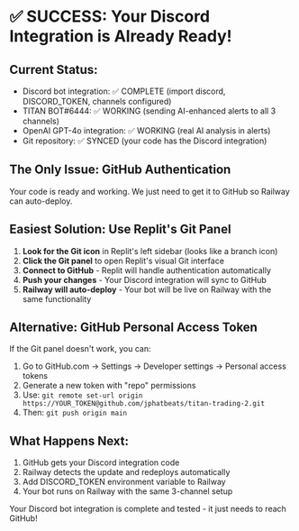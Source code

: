 # ✅ SUCCESS: Your Discord Integration is Already Ready!

## Current Status:
- Discord bot integration: ✅ COMPLETE (import discord, DISCORD_TOKEN, channels configured)
- TITAN BOT#6444: ✅ WORKING (sending AI-enhanced alerts to all 3 channels)
- OpenAI GPT-4o integration: ✅ WORKING (real AI analysis in alerts)
- Git repository: ✅ SYNCED (your code has the Discord integration)

## The Only Issue: GitHub Authentication

Your code is ready and working. We just need to get it to GitHub so Railway can auto-deploy.

## Easiest Solution: Use Replit's Git Panel

1. **Look for the Git icon** in Replit's left sidebar (looks like a branch icon)
2. **Click the Git panel** to open Replit's visual Git interface
3. **Connect to GitHub** - Replit will handle authentication automatically
4. **Push your changes** - Your Discord integration will sync to GitHub
5. **Railway will auto-deploy** - Your bot will be live on Railway with the same functionality

## Alternative: GitHub Personal Access Token

If the Git panel doesn't work, you can:
1. Go to GitHub.com → Settings → Developer settings → Personal access tokens
2. Generate a new token with "repo" permissions
3. Use: `git remote set-url origin https://YOUR_TOKEN@github.com/jphatbeats/titan-trading-2.git`
4. Then: `git push origin main`

## What Happens Next:
1. GitHub gets your Discord integration code
2. Railway detects the update and redeploys automatically  
3. Add DISCORD_TOKEN environment variable to Railway
4. Your bot runs on Railway with the same 3-channel setup

Your Discord bot integration is complete and tested - it just needs to reach GitHub!